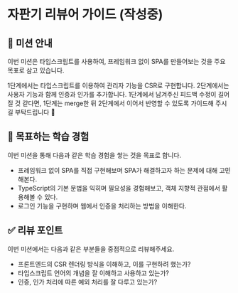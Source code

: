 # 자판기 리뷰어 가이드 (작성중)

## 🥤 미션 안내

이번 미션은 타입스크립트를 사용하여, 프레임워크 없이 SPA를 만들어보는 것을 주요 목표로 삼고 있습니다.

1단계에서는 타입스크립트를 이용하여 관리자 기능을 CSR로 구현합니다. 2단계에서는 사용자 기능과 함께 인증과 인가를 추가합니다. 1단계에서 남겨주신 피드백 수정이 길어질 것 같다면, 1단계는 merge한 뒤 2단계에서 이어서 반영할 수 있도록 가이드해 주시길 부탁드립니다 🙏

## 📍 목표하는 학습 경험

이번 미션을 통해 다음과 같은 학습 경험을 쌓는 것을 목표로 합니다.

- 프레임워크 없이 SPA를 직접 구현해보며 SPA가 해결하고자 하는 문제에 대해 고민해본다.
- TypeScript의 기본 문법을 익히며 필요성을 경험해보고, 객체 지향적 관점에서 활용해볼 수 있다.
- 로그인 기능을 구현하며 웹에서 인증을 처리하는 방법을 이해한다.

## ✅ 리뷰 포인트

이번 미션에서는 다음과 같은 부분들을 중점적으로 리뷰해주세요.

- 프론트엔드의 CSR 렌더링 방식을 이해하고, 이를 구현하려 했는가?
- 타입스크립트 언어의 개념을 잘 이해하고 사용하고 있는가?
- 인증, 인가 처리에 따른 예외 처리를 잘 다루고 있는가?

